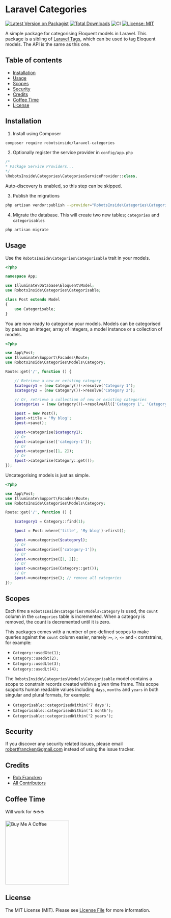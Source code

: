 # Laravel Categories

[![Latest Version on Packagist](https://img.shields.io/packagist/v/robotsinside/laravel-categories.svg?style=flat-square)](https://packagist.org/packages/robotsinside/laravel-categories)
[![Total Downloads](https://img.shields.io/packagist/dt/robotsinside/laravel-categories.svg?style=flat-square)](https://packagist.org/packages/robotsinside/laravel-categories)
![CI](https://github.com/robotsinside/laravel-categories/actions/workflows/laravel.yml/badge.svg?style=flat-square)
[![License: MIT](https://img.shields.io/badge/License-MIT-green.svg?style=flat-square)](https://opensource.org/licenses/MIT)

A simple package for categorising Eloquent models in Laravel. This package is a sibling of [Laravel Tags](https://github.com/robotsinside/laravel-tags), which can be used to tag Eloquent models. The API is the same as this one.

## Table of contents

- [Installation](#installation)
- [Usage](#usage)
- [Scopes](#scopes)
- [Security](#security)
- [Credits](#credits)
- [Coffee Time](#coffee-time)
- [License](#license)

## Installation

1. Install using Composer

```sh
composer require robotsinside/laravel-categories
```

2. Optionally register the service provider in `config/app.php`

```php
/*
* Package Service Providers...
*/
\RobotsInside\Categories\CategoriesServiceProvider::class,
```

Auto-discovery is enabled, so this step can be skipped.

3. Publish the migrations

```sh
php artisan vendor:publish --provider="RobotsInside\Categories\CategoriesServiceProvider" --tag="migrations"
```

4. Migrate the database. This will create two new tables; `categories` and `categorisables`

```sh
php artisan migrate
```

## Usage

Use the `RobotsInside\Categories\Categorisable` trait in your models.

```php
<?php

namespace App;

use Illuminate\Database\Eloquent\Model;
use RobotsInside\Categories\Categorisable;

class Post extends Model
{
    use Categorisable;
}
```

You are now ready to categorise your models. Models can be categorised by passing an integer, array of integers, a model instance or a collection of models.

```php
<?php

use App\Post;
use Illuminate\Support\Facades\Route;
use RobotsInside\Categories\Models\Category;

Route::get('/', function () {

    // Retrieve a new or existing category
    $category1 = (new Category())->resolve('Category 1');
    $category2 = (new Category())->resolve('Category 2');

    // Or, retrieve a collection of new or existing categories
    $categories = (new Category())->resolveAll(['Category 1', 'Category 2', 'Category 3'])

    $post = new Post();
    $post->title = 'My blog';
    $post->save();

    $post->categorise($category1);
    // Or
    $post->categorise(['category-1']);
    // Or
    $post->categorise([1, 2]);
    // Or
    $post->categorise(Category::get());
});
```

Uncategorising models is just as simple.

```php
<?php

use App\Post;
use Illuminate\Support\Facades\Route;
use RobotsInside\Categories\Models\Category;

Route::get('/', function () {

    $category1 = Category::find(1);

    $post = Post::where('title', 'My blog')->first();

    $post->uncategorise($category1);
    // Or
    $post->uncategorise(['category-1']);
    // Or
    $post->uncategorise([1, 2]);
    // Or
    $post->uncategorise(Category::get());
    // Or
    $post->uncategorise(); // remove all categories
});
```

## Scopes

Each time a `RobotsInside\Categories\Models\Category` is used, the `count` column in the `categories` table is incremented. When a category is removed, the count is decremented until it is zero.

This packages comes with a number of pre-defined scopes to make queries against the `count` column easier, namely `>=`, `>`, `<=` and `<` contstrains, for example:

-   `Category::usedGte(1);`
-   `Category::usedGt(2);`
-   `Category::usedLte(3);`
-   `Category::usedLt(4);`

The `RobotsInside\Categories\Models\Categorisable` model contains a scope to constrain records created within a given time frame. This scope supports human readable values including `days`, `months` and `years` in both singular and plural formats, for example:

-   `Categorisable::categorisedWithin('7 days');`
-   `Categorisable::categorisedWithin('1 month');`
-   `Categorisable::categorisedWithin('2 years');`

## Security

If you discover any security related issues, please email robertfrancken@gmail.com instead of using the issue tracker.

## Credits

- [Rob Francken](https://github.com/robotsinside)
- [All Contributors](../../contributors)

## Coffee Time

Will work for :coffee::coffee::coffee:

<a href="https://www.buymeacoffee.com/robfrancken" target="_blank" width="50"><img src="https://cdn.buymeacoffee.com/buttons/v2/arial-yellow.png" width="200" alt="Buy Me A Coffee"></a>

## License

The MIT License (MIT). Please see [License File](LICENSE.md) for more information.
